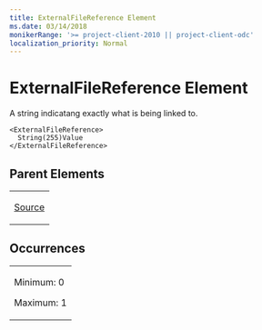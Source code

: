 ```yaml
---
title: ExternalFileReference Element
ms.date: 03/14/2018
monikerRange: '>= project-client-2010 || project-client-odc'
localization_priority: Normal
---
```


# ExternalFileReference Element


A string indicatang exactly what is being linked to.

    <ExternalFileReference>
      String(255)Value
    </ExternalFileReference>

## Parent Elements

<table>
<colgroup>
<col style="width: 100%" />
</colgroup>
<tbody>
<tr class="odd">
<td><p><a href="source-element.md">Source</a></p></td>
</tr>
</tbody>
</table>

## Occurrences

<table>
<colgroup>
<col style="width: 100%" />
</colgroup>
<tbody>
<tr class="odd">
<td><p>Minimum: 0</p>
<p>Maximum: 1</p></td>
</tr>
</tbody>
</table>

